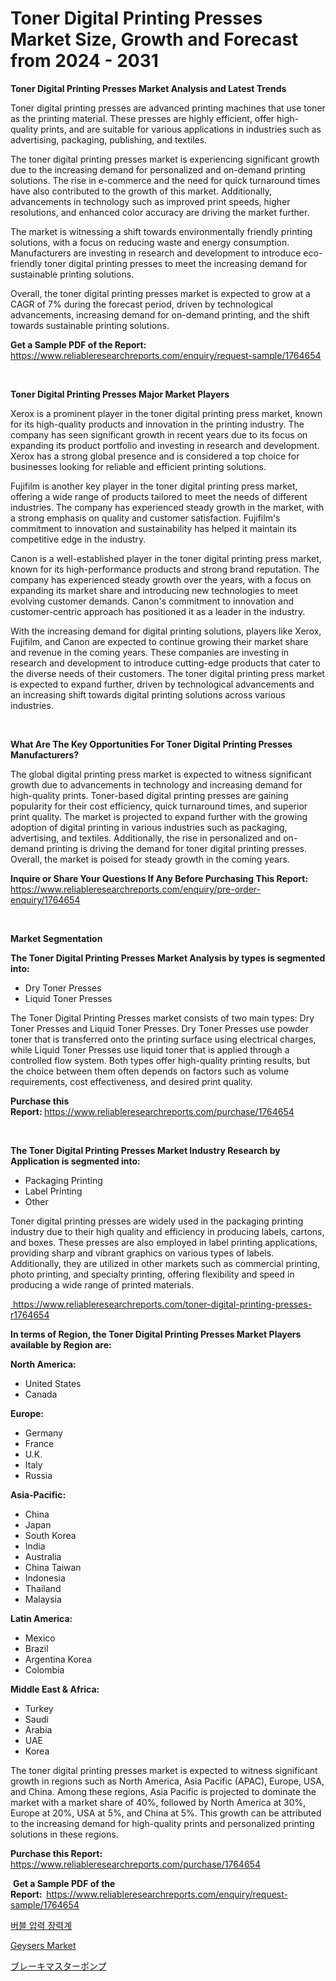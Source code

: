 <p><h1>Toner Digital Printing Presses Market Size, Growth and Forecast from 2024 - 2031</h1></p><p><strong>Toner Digital Printing Presses Market Analysis and Latest Trends</strong></p>
<p><p>Toner digital printing presses are advanced printing machines that use toner as the printing material. These presses are highly efficient, offer high-quality prints, and are suitable for various applications in industries such as advertising, packaging, publishing, and textiles.</p><p>The toner digital printing presses market is experiencing significant growth due to the increasing demand for personalized and on-demand printing solutions. The rise in e-commerce and the need for quick turnaround times have also contributed to the growth of this market. Additionally, advancements in technology such as improved print speeds, higher resolutions, and enhanced color accuracy are driving the market further.</p><p>The market is witnessing a shift towards environmentally friendly printing solutions, with a focus on reducing waste and energy consumption. Manufacturers are investing in research and development to introduce eco-friendly toner digital printing presses to meet the increasing demand for sustainable printing solutions.</p><p>Overall, the toner digital printing presses market is expected to grow at a CAGR of 7% during the forecast period, driven by technological advancements, increasing demand for on-demand printing, and the shift towards sustainable printing solutions.</p></p>
<p><strong>Get a Sample PDF of the Report:&nbsp;</strong> <a href="https://www.reliableresearchreports.com/enquiry/request-sample/1764654">https://www.reliableresearchreports.com/enquiry/request-sample/1764654</a></p>
<p>&nbsp;</p>
<p><strong>Toner Digital Printing Presses Major Market Players</strong></p>
<p><p>Xerox is a prominent player in the toner digital printing press market, known for its high-quality products and innovation in the printing industry. The company has seen significant growth in recent years due to its focus on expanding its product portfolio and investing in research and development. Xerox has a strong global presence and is considered a top choice for businesses looking for reliable and efficient printing solutions.</p><p>Fujifilm is another key player in the toner digital printing press market, offering a wide range of products tailored to meet the needs of different industries. The company has experienced steady growth in the market, with a strong emphasis on quality and customer satisfaction. Fujifilm's commitment to innovation and sustainability has helped it maintain its competitive edge in the industry.</p><p>Canon is a well-established player in the toner digital printing press market, known for its high-performance products and strong brand reputation. The company has experienced steady growth over the years, with a focus on expanding its market share and introducing new technologies to meet evolving customer demands. Canon's commitment to innovation and customer-centric approach has positioned it as a leader in the industry.</p><p>With the increasing demand for digital printing solutions, players like Xerox, Fujifilm, and Canon are expected to continue growing their market share and revenue in the coming years. These companies are investing in research and development to introduce cutting-edge products that cater to the diverse needs of their customers. The toner digital printing press market is expected to expand further, driven by technological advancements and an increasing shift towards digital printing solutions across various industries.</p></p>
<p>&nbsp;</p>
<p><strong>What Are The Key Opportunities For Toner Digital Printing Presses Manufacturers?</strong></p>
<p><p>The global digital printing press market is expected to witness significant growth due to advancements in technology and increasing demand for high-quality prints. Toner-based digital printing presses are gaining popularity for their cost efficiency, quick turnaround times, and superior print quality. The market is projected to expand further with the growing adoption of digital printing in various industries such as packaging, advertising, and textiles. Additionally, the rise in personalized and on-demand printing is driving the demand for toner digital printing presses. Overall, the market is poised for steady growth in the coming years.</p></p>
<p><strong>Inquire or Share Your Questions If Any Before Purchasing This Report:</strong> <a href="https://www.reliableresearchreports.com/enquiry/pre-order-enquiry/1764654">https://www.reliableresearchreports.com/enquiry/pre-order-enquiry/1764654</a></p>
<p>&nbsp;</p>
<p><strong>Market Segmentation</strong></p>
<p><strong>The Toner Digital Printing Presses Market Analysis by types is segmented into:</strong></p>
<p><ul><li>Dry Toner Presses</li><li>Liquid Toner Presses</li></ul></p>
<p><p>The Toner Digital Printing Presses market consists of two main types: Dry Toner Presses and Liquid Toner Presses. Dry Toner Presses use powder toner that is transferred onto the printing surface using electrical charges, while Liquid Toner Presses use liquid toner that is applied through a controlled flow system. Both types offer high-quality printing results, but the choice between them often depends on factors such as volume requirements, cost effectiveness, and desired print quality.</p></p>
<p><strong>Purchase this Report:&nbsp;</strong><a href="https://www.reliableresearchreports.com/purchase/1764654">https://www.reliableresearchreports.com/purchase/1764654</a></p>
<p>&nbsp;</p>
<p><strong>The Toner Digital Printing Presses Market Industry Research by Application is segmented into:</strong></p>
<p><ul><li>Packaging Printing</li><li>Label Printing</li><li>Other</li></ul></p>
<p><p>Toner digital printing presses are widely used in the packaging printing industry due to their high quality and efficiency in producing labels, cartons, and boxes. These presses are also employed in label printing applications, providing sharp and vibrant graphics on various types of labels. Additionally, they are utilized in other markets such as commercial printing, photo printing, and specialty printing, offering flexibility and speed in producing a wide range of printed materials.</p></p>
<p><a href="https://www.reliableresearchreports.com/toner-digital-printing-presses-r1764654">&nbsp;https://www.reliableresearchreports.com/toner-digital-printing-presses-r1764654</a></p>
<p><strong>In terms of Region, the Toner Digital Printing Presses Market Players available by Region are:</strong></p>
<p>
    <p> <strong> North America: </strong>
        <ul>
            <li>United States</li>
            <li>Canada</li>
        </ul>
        </p> 
    <p> <strong> Europe: </strong>
        <ul>
            <li>Germany</li>
            <li>France</li>
            <li>U.K.</li>
            <li>Italy</li>
            <li>Russia</li>
        </ul>
        </p> 
    <p> <strong> Asia-Pacific: </strong>
        <ul>
            <li>China</li>
            <li>Japan</li>
            <li>South Korea</li>
            <li>India</li>
            <li>Australia</li>
            <li>China Taiwan</li>
            <li>Indonesia</li>
            <li>Thailand</li>
            <li>Malaysia</li>
        </ul>
        </p> 
    <p> <strong> Latin America: </strong>
        <ul>
            <li>Mexico</li>
            <li>Brazil</li>
            <li>Argentina Korea</li>
            <li>Colombia</li>
        </ul>
        </p> 
    <p> <strong> Middle East & Africa: </strong>
        <ul>
            <li>Turkey</li>
            <li>Saudi</li>
            <li>Arabia</li>
            <li>UAE</li>
            <li>Korea</li>
        </ul>
    </p>
    </p>
<p><p>The toner digital printing presses market is expected to witness significant growth in regions such as North America, Asia Pacific (APAC), Europe, USA, and China. Among these regions, Asia Pacific is projected to dominate the market with a market share of 40%, followed by North America at 30%, Europe at 20%, USA at 5%, and China at 5%. This growth can be attributed to the increasing demand for high-quality prints and personalized printing solutions in these regions.</p></p>
<p><strong>Purchase this Report: </strong><a href="https://www.reliableresearchreports.com/purchase/1764654">https://www.reliableresearchreports.com/purchase/1764654</a></p>
<p>&nbsp;<strong>Get a Sample PDF of the Report:&nbsp;&nbsp;</strong><a href="https://www.reliableresearchreports.com/enquiry/request-sample/1764654">https://www.reliableresearchreports.com/enquiry/request-sample/1764654</a></p>
<p><strong></strong></p>
<p><p><a href="https://github.com/sammyUltyylrich9067856/Market-Research-Report-List-2/blob/main/1721335175200.md">버블 압력 장력계</a></p><p><a href="https://github.com/mahnoor2003/Market-Research-Report-List-5/blob/main/geysers-market.md">Geysers Market</a></p><p><a href="https://github.com/RodHoppe07/Market-Research-Report-List-2/blob/main/3966533162749.md">ブレーキマスターポンプ</a></p></p>